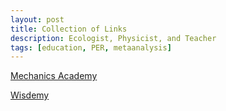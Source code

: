 ```yaml
---
layout: post
title: Collection of Links
description: Ecologist, Physicist, and Teacher
tags: [education, PER, metaanalysis]
---
```



[Mechanics Academy](http://mechanicsacademy.com/)

[Wisdemy](http://wisdemy.com/)
